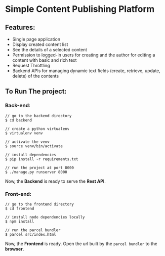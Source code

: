 # Simple Content Publishing Platform


## Features:
- Single page application
- Display created content list
- See the details of a selected content
- Permission to logged-in users for creating and 
the author for editing a content with basic and rich text
- Request Throttling
- Backend APIs for managing dynamic text fields (create, 
retrieve, update, delete) of the contents


## To Run The project:

### Back-end:

```
// go to the backend directory
$ cd backend

// create a python virtualenv
$ virtualenv venv

// activate the venv
$ source venv/bin/activate

// install dependencies
$ pip install -r requirements.txt

// run the project at port 8000
$ ./manage.py runserver 8000
```
Now, the **Backend** is ready to serve the **Rest API**.


### Front-end:
```
// go to the frontend directory
$ cd frontend

// install node dependencies locally
$ npm install

// run the parcel bundler
$ parcel src/index.html
```
Now, the **Frontend** is ready. Open the url built by the `parcel bundler` to the **browser**.
